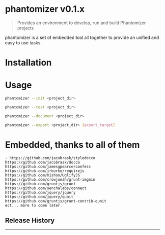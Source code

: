 # phantomizer v0.1.x

> Provides an environment to develop, run and build Phantomizer projects

phantomizer is a set of embedded tool all together
to provide an unified and easy to use tasks.

# Installation

# Usage
```bash
phantomizer --init <project_dir>

phantomizer --test <project_dir>

phantomizer --document <project_dir>

phantomizer --export <project_dir> [export_target]
```

# Embedded, thanks to all of them

    - https://github.com/jacobrask/styledocco
    https://github.com/jacobrask/docco
    https://github.com/jamesgpearce/confess
    https://github.com/jrburke/requirejs
    https://github.com/mishoo/UglifyJS
    https://github.com/crowjonah/grunt-imgmin
    https://github.com/gruntjs/grunt
    https://github.com/senchalabs/connect
    https://github.com/jquery/jquery
    https://github.com/jquery/qunit
    https://github.com/gruntjs/grunt-contrib-qunit
    ect... more to come later.



## Release History


---

